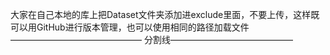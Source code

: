 大家在自己本地的库上把Dataset文件夹添加进exclude里面，不要上传，这样既可以用GitHub进行版本管理，也可以使用相同的路径加载文件 <br>
——————————————— 分割线——————————————
